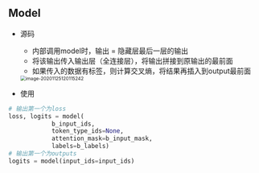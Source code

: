 ## Model

* 源码

    * 内部调用model时，输出 = 隐藏层最后一层的输出
    * 将该输出传入输出层（全连接层），将输出拼接到原输出的最前面
    * 如果传入的数据有标签，则计算交叉熵，将结果再插入到output最前面

    <img src="https://gitee.com/WIN0624/document/raw/markdown-picture/img/image-20201125120115242.png" alt="image-20201125120115242" style="zoom:65%;" />

* 使用

```python
# 输出第一个为loss
loss, logits = model(
            b_input_ids,
            token_type_ids=None,
            attention_mask=b_input_mask,
            labels=b_labels)
# 输出第一个为outputs
logits = model(input_ids=input_ids)
```

